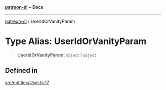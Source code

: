 [**patreon-dl**](../README.md) • **Docs**

***

[patreon-dl](../README.md) / UserIdOrVanityParam

# Type Alias: UserIdOrVanityParam

> **UserIdOrVanityParam**: `object` \| `object`

## Defined in

[src/entities/User.ts:17](https://github.com/patrickkfkan/patreon-dl/blob/7168e7165dfd3021aec234ee0e8458b1a8040c70/src/entities/User.ts#L17)
